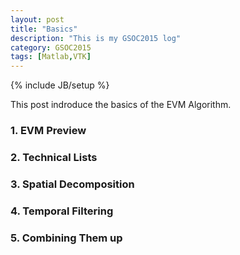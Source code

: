 ```yaml
---
layout: post
title: "Basics"
description: "This is my GSOC2015 log"
category: GSOC2015
tags: [Matlab,VTK]
---
```

{% include JB/setup %}

This post indroduce the basics of the EVM Algorithm.

### 1. EVM Preview

### 2. Technical Lists

### 3. Spatial Decomposition 

### 4. Temporal Filtering

### 5. Combining Them up

